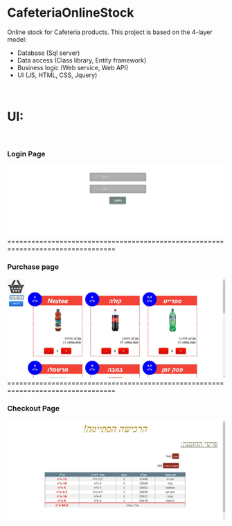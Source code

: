 # CafeteriaOnlineStock

Online stock for Cafeteria products.
This project is based on the 4-layer model:
- Database (Sql server)
- Data access (Class library, Entity framework)
- Business logic (Web service, Web API)
- UI (JS, HTML, CSS, Jquery)
<br/>
<h1>UI:</h1>
<br/>                                                                                                                              
<div>
    <h3>Login Page</h3>
    <img src="Exe4/Screenshots/image1.png" width="800">
</div>
<span>=================================================================================</span>
<div>
    <h3>Purchase page</h3>
    <img src="Exe4/Screenshots/image2.JPG" width="800" />
</div>
<span>=================================================================================</span>
<div>
    <h3>Checkout Page</h3>
    <img src="Exe4/Screenshots/image3.JPG" width="800" />
</div>
